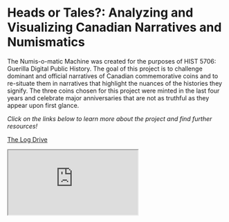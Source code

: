 

<h1> Heads or Tales?: Analyzing and Visualizing Canadian Narratives and Numismatics</h1>

<p>The Numis-o-matic Machine was created for the purposes of HIST 5706: Guerilla Digital Public History. The goal of this project is to challenge dominant and official narratives of Canadian commemorative coins and to re-situate them in narratives that highlight the nuances of the histories they signify. The three coins chosen for this project were minted in the last four years and celebrate major anniversaries that are not as truthful as they appear upon first glance.</p>

<p><i>Click on the links below to learn more about the project and find further resources!</i></p>

[The Log Drive](the_log_drive_coin.md)

<div>
<iframe src="https://mslafrenie.github.io/March-99-Coin/viewer.html">&nbsp;<iframe>
</div>

[Our Northern Heritage](our-northern-heritage-coin.md)

<div>
<iframe src="https://mslafrenie.github.io/April-99-Coin/viewer.html" width= 100%>&nbsp;<iframe> 
</div>

[The Voyageurs](the_voyageurs_coin.md)

[Family](family_coin.md)

[Creativity](creativity_coin.md)

[Community](community_coin.md)

[Citations](citations.md)

[Download Paradata](paradata.md) 
